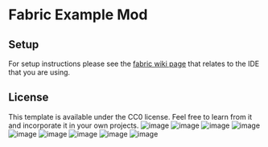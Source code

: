 # Fabric Example Mod

## Setup

For setup instructions please see the [fabric wiki page](https://fabricmc.net/wiki/tutorial:setup) that relates to the IDE that you are using.

## License

This template is available under the CC0 license. Feel free to learn from it and incorporate it in your own projects.
![image](https://user-images.githubusercontent.com/7688001/148651842-736168e7-373a-4236-bf7b-8161c72cfb35.png)
![image](https://user-images.githubusercontent.com/7688001/148651858-fe80256e-4482-4eca-ba08-2b9d501cef02.png)
![image](https://user-images.githubusercontent.com/7688001/148651869-0b67cdd2-74c8-488a-8d3b-4bdae8f698e1.png)
![image](https://user-images.githubusercontent.com/7688001/148651912-f26d589b-ab6d-4c62-8792-084db991a681.png)
![image](https://user-images.githubusercontent.com/7688001/148651992-dacda4f0-6351-4c3a-98a0-e862d7fbbdbc.png)
![image](https://user-images.githubusercontent.com/7688001/148652052-fd97075b-5055-4270-87ac-0315c907fbca.png)
![image](https://user-images.githubusercontent.com/7688001/148652080-ae1437bf-daff-4fed-9bcd-91f6b554d2ac.png)
![image](https://user-images.githubusercontent.com/7688001/148652112-0f68dafc-be73-41e7-9d49-2d2d1715fcbe.png)
![image](https://user-images.githubusercontent.com/7688001/148652160-6e2a90c3-b4fb-43cc-a08e-8bab20506155.png)






